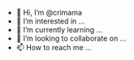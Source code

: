 - 👋 Hi, I’m @crimama
- 👀 I’m interested in ...
- 🌱 I’m currently learning ...
- 💞️ I’m looking to collaborate on ...
- 📫 How to reach me ...

<!---
crimama/crimama is a ✨ special ✨ repository because its `README.md` (this file) appears on your GitHub profile.
You can click the Preview link to take a look at your changes.
--->
